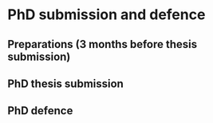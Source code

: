# PhD submission and defence

## Preparations (3 months before thesis submission)


## PhD thesis submission


## PhD defence


